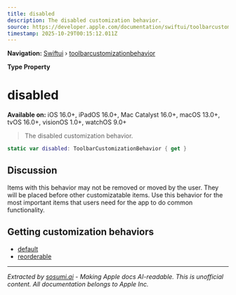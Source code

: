 ```yaml
---
title: disabled
description: The disabled customization behavior.
source: https://developer.apple.com/documentation/swiftui/toolbarcustomizationbehavior/disabled
timestamp: 2025-10-29T00:15:12.011Z
---
```


**Navigation:** [Swiftui](/documentation/swiftui) › [toolbarcustomizationbehavior](/documentation/swiftui/toolbarcustomizationbehavior)

**Type Property**

# disabled

**Available on:** iOS 16.0+, iPadOS 16.0+, Mac Catalyst 16.0+, macOS 13.0+, tvOS 16.0+, visionOS 1.0+, watchOS 9.0+

> The disabled customization behavior.

```swift
static var disabled: ToolbarCustomizationBehavior { get }
```

## Discussion

Items with this behavior may not be removed or moved by the user. They will be placed before other customizatable items. Use this behavior for the most important items that users need for the app to do common functionality.

## Getting customization behaviors

- [default](/documentation/swiftui/toolbarcustomizationbehavior/default)
- [reorderable](/documentation/swiftui/toolbarcustomizationbehavior/reorderable)

---

*Extracted by [sosumi.ai](https://sosumi.ai) - Making Apple docs AI-readable.*
*This is unofficial content. All documentation belongs to Apple Inc.*

